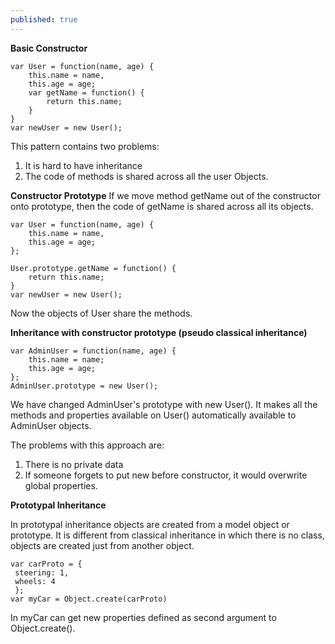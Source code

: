 ```yaml
---
published: true
---
```

**Basic Constructor**
```
var User = function(name, age) {
	this.name = name,
    this.age = age;
    var getName = function() {
    	return this.name;
    }
}
var newUser = new User();
```
This pattern contains two problems:
1. It is hard to have inheritance
2. The code of methods is shared across all the user Objects.

**Constructor Prototype**
If we move method getName out of the constructor onto prototype, then the code of getName is shared across all its objects.

```
var User = function(name, age) {
	this.name = name,
	this.age = age;
};

User.prototype.getName = function() {
	return this.name;
}
var newUser = new User();
```
Now the objects of User share the methods.

**Inheritance with constructor prototype (pseudo classical inheritance)**
```
var AdminUser = function(name, age) {
	this.name = name;
    this.age = age;
};
AdminUser.prototype = new User();
```
We have changed AdminUser's prototype with new User(). It makes all the methods and properties available on User() automatically available to AdminUser objects.

The problems with this approach are:
1. There is no private data
2. If someone forgets to put new before constructor, it would overwrite global properties.

**Prototypal Inheritance**

In prototypal inheritance objects are created from a model object or prototype. It is different from classical inheritance in which there is no class, objects are created just from another object.

```
var carProto = {
 steering: 1,
 wheels: 4
 };
var myCar = Object.create(carProto)
```
In myCar can get new properties defined as second argument to Object.create().


